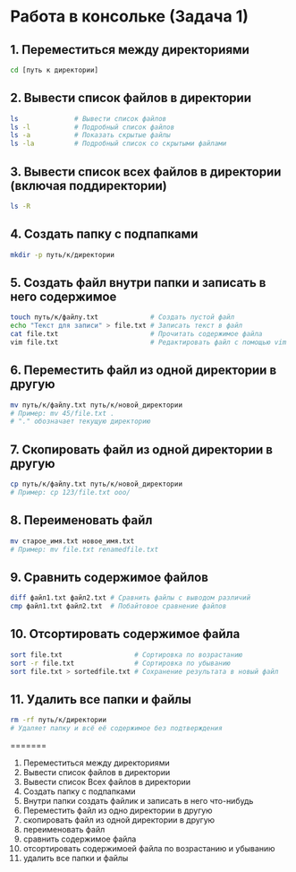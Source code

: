 # Работа в консольке (Задача 1)

## 1. Переместиться между директориями
```bash
cd [путь к директории]
```

## 2. Вывести список файлов в директории
```bash
ls              # Вывести список файлов
ls -l           # Подробный список файлов
ls -a           # Показать скрытые файлы
ls -la          # Подробный список со скрытыми файлами
```

## 3. Вывести список всех файлов в директории (включая поддиректории)
```bash
ls -R
```

## 4. Создать папку с подпапками
```bash
mkdir -p путь/к/директории
```

## 5. Создать файл внутри папки и записать в него содержимое
```bash
touch путь/к/файлу.txt             # Создать пустой файл
echo "Текст для записи" > file.txt # Записать текст в файл
cat file.txt                       # Прочитать содержимое файла
vim file.txt                       # Редактировать файл с помощью vim
```

## 6. Переместить файл из одной директории в другую
```bash
mv путь/к/файлу.txt путь/к/новой_директории
# Пример: mv 45/file.txt .
# "." обозначает текущую директорию
```

## 7. Скопировать файл из одной директории в другую
```bash
cp путь/к/файлу.txt путь/к/новой_директории
# Пример: cp 123/file.txt ooo/
```

## 8. Переименовать файл
```bash
mv старое_имя.txt новое_имя.txt
# Пример: mv file.txt renamedfile.txt
```

## 9. Сравнить содержимое файлов
```bash
diff файл1.txt файл2.txt # Сравнить файлы с выводом различий
cmp файл1.txt файл2.txt  # Побайтовое сравнение файлов
```

## 10. Отсортировать содержимое файла
```bash
sort file.txt                  # Сортировка по возрастанию
sort -r file.txt               # Сортировка по убыванию
sort file.txt > sortedfile.txt # Сохранение результата в новый файл
```

## 11. Удалить все папки и файлы
```bash
rm -rf путь/к/директории
# Удаляет папку и всё её содержимое без подтверждения
```
=======
1) Переместиться между директориями
2) Вывести список файлов в директории
3) Вывести список Всех файлов в директории
4) Создать папку с подпапками
5) Внутри папки создать файлик и записать в него что-нибудь
6) Переместить файл из одно директории в другую
7) скопировать файл из одной директории в другую
8) переименовать файл
9) сравнить содержимое файла
10) отсортировать содержимоей файла по возрастанию и убыванию
11) удалить все папки и файлы
